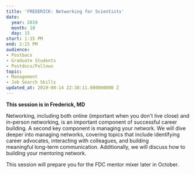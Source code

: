 ```yaml
---
title: 'FREDERICK: Networking for Scientists'
date:
  year: 2019
  month: 10
  day: 15
start: 1:15 PM
end: 2:15 PM
audience:
- Postbacs
- Graduate Students
- Postdocs/Fellows
topic:
- Management
- Job Search Skills
updated_at: 2019-08-14 22:38:11.000000000 Z
---
```

**This session is in Frederick, MD**

Networking, including both online (important when you don\'t live
close) and in-person networking, is an important component of successful
career building. A second key component is managing your network. We
will dive deeper into managing networks, covering topics that include
identifying career advocates, interacting with colleagues, and building
meaningful long-term communication. Additionally, we will discuss how to
building your mentoring network.

This session will prepare you for the FDC mentor mixer later in October.
